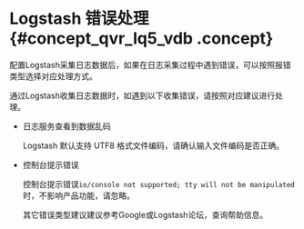 # Logstash 错误处理 {#concept_qvr_lq5_vdb .concept}

配置Logstash采集日志数据后，如果在日志采集过程中遇到错误，可以按照报错类型选择对应处理方式。

通过Logstash收集日志数据时，如遇到以下收集错误，请按照对应建议进行处理。

-   日志服务查看到数据乱码

    Logstash 默认支持 UTF8 格式文件编码，请确认输入文件编码是否正确。

-   控制台提示错误

    控制台提示错误`io/console not supported; tty will not be manipulated`时，不影响产品功能，请忽略。

    其它错误类型建议建议参考Google或Logstash论坛，查询帮助信息。


